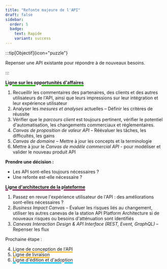 ```yaml
---
title: "Refonte majeure de l'API"
draft: false
sidebar: 
  order: 5
  badge:
    text: Rapide
    variant: success
---
```


:::tip[Objectif]{icon="puzzle"}

Repenser une API existante pour répondre à de nouveaux besoins.

:::


**<a href="/lines/business-opportunities-line/" style="text-decoration-color:#26b309;text-decoration-thickness:4px">Ligne sur les opportunités d'affaires</a>**

1. Recueillir les commentaires des partenaires, des clients et des autres utilisateurs de l'API, ainsi que leurs impressions sur leur intégration et leur expérience utilisateur
2. Analyser les *mesures et analyses* actuelles – Définir les critères de réussite
3. Vérifier que le *parcours client* est toujours pertinent, vérifier le potentiel d'automatisation, les changements commerciaux et réglementaires.
4. *Canvas de proposition de valeur API* – Réévaluer les tâches, les difficultés, les gains
5. *Canvas de domaine* – Mettre à jour les concepts et la terminologie
6. Mettre à jour le *Canvas de modèle commercial API* - pour modéliser et valider le nouveau produit API

**Prendre une décision :**
- Les API sont-elles toujours nécessaires ?
- Une refonte est-elle nécessaire ?

**<a href="/lines/platform-architecture-line/" style="text-decoration-color:#933469;text-decoration-thickness:4px">Ligne d'architecture de la plateforme</a>**

1. Passez en revue l'expérience utilisateur de l'API : des améliorations sont-elles nécessaires ?
2. *Business Impact Canvas* – Évaluer les risques liés au changement, utiliser les autres canevas de la station API Platform Architecture si de nouveaux risques ou besoins d'atténuation sont identifiés
3. *Canevas Interaction Design & API Interface  (REST, Event, GraphQL)* – Repenser les flux


Prochaine étape :

4. <a href="/lines/api-design-line/" style="text-decoration-color:#FFC647;text-decoration-thickness:4px">Ligne de conception de l'API</a>
5. <a href="/lines/delivery-line/" style="text-decoration-color:#FFC647;text-decoration-thickness:4px">Ligne de livraison</a>
6. <a href="/lines/publishing-and-adoption-line/" style="text-decoration-color:#17C6E9;text-decoration-thickness:4px">Ligne d'édition et d'adoption</a>